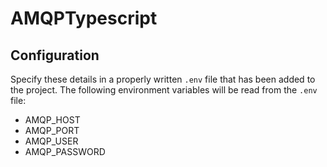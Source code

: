 # AMQPTypescript

## Configuration
Specify these details in a properly written `.env` file that has been added to the project. The following environment variables will be read from the `.env` file:
- AMQP_HOST
- AMQP_PORT
- AMQP_USER
- AMQP_PASSWORD